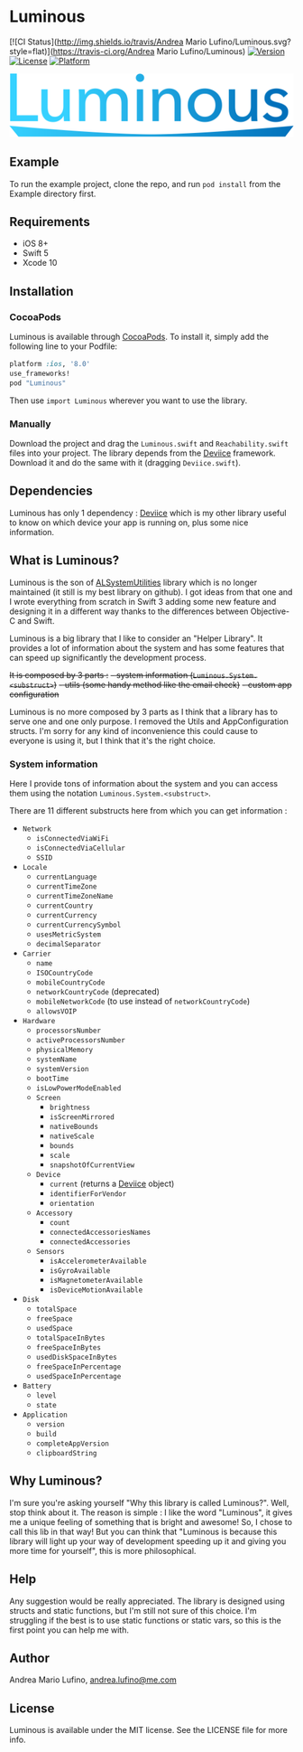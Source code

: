 # Luminous

[![CI Status](http://img.shields.io/travis/Andrea Mario Lufino/Luminous.svg?style=flat)](https://travis-ci.org/Andrea Mario Lufino/Luminous)
[![Version](https://img.shields.io/cocoapods/v/Luminous.svg?style=flat)](http://cocoapods.org/pods/Luminous)
[![License](https://img.shields.io/cocoapods/l/Luminous.svg?style=flat)](http://cocoapods.org/pods/Luminous)
[![Platform](https://img.shields.io/cocoapods/p/Luminous.svg?style=flat)](http://cocoapods.org/pods/Luminous)

![Logo](./Example/Luminous.png)

## Example

To run the example project, clone the repo, and run `pod install` from the Example directory first.

## Requirements

- iOS 8+
- Swift 5
- Xcode 10

## Installation

### CocoaPods

Luminous is available through [CocoaPods](http://cocoapods.org). To install
it, simply add the following line to your Podfile:

```ruby
platform :ios, '8.0'
use_frameworks!
pod "Luminous"
```

Then use `import Luminous` wherever you want to use the library.

### Manually

Download the project and drag the `Luminous.swift` and `Reachability.swift` files into your project. The library depends from the [Deviice](https://github.com/andrealufino/Deviice) framework. Download it and do the same with it (dragging `Deviice.swift`).

## Dependencies

Luminous has only 1 dependency : [Deviice](https://github.com/andrealufino/Deviice) which is my other library useful to know on which device your app is running on, plus some nice information.

## What is Luminous?

Luminous is the son of [ALSystemUtilities](https://github.com/andrealufino/ALSystemUtilities) library which is no longer maintained (it still is my best library on github). I got ideas from that one and I wrote everything from scratch in Swift 3 adding some new feature and designing it in a different way thanks to the differences between Objective-C and Swift.

Luminous is a big library that I like to consider an "Helper Library". It provides a lot of information about the system and has some features that can speed up significantly the development process.

~~It is composed by 3 parts :~~
~~- system information (`Luminous.System.<substruct>`)~~
~~- utils (some handy method like the email check)~~
~~- custom app configuration~~

Luminous is no more composed by 3 parts as I think that a library has to serve one and one only purpose. I removed the Utils and AppConfiguration structs. I'm sorry for any kind of inconvenience this could cause to everyone is using it, but I think that it's the right choice.

### System information

Here I provide tons of information about the system and you can access them using the notation `Luminous.System.<substruct>`.

There are 11 different substructs here from which you can get information :
- `Network`
    - `isConnectedViaWiFi`
    - `isConnectedViaCellular`
    - `SSID`
- `Locale`
    - `currentLanguage`
    - `currentTimeZone`
    - `currentTimeZoneName`
    - `currentCountry`
    - `currentCurrency`
    - `currentCurrencySymbol`
    - `usesMetricSystem`
    - `decimalSeparator`
- `Carrier`
    - `name`
    - `ISOCountryCode`
    - `mobileCountryCode`
    - `networkCountryCode` (deprecated)
    - `mobileNetworkCode` (to use instead of `networkCountryCode`)
    - `allowsVOIP`
- `Hardware`
    - `processorsNumber`
    - `activeProcessorsNumber`
    - `physicalMemory`
    - `systemName`
    - `systemVersion`
    - `bootTime`
    - `isLowPowerModeEnabled`
    - `Screen`
        - `brightness`
        - `isScreenMirrored`
        - `nativeBounds`
        - `nativeScale`
        - `bounds`
        - `scale`
        - `snapshotOfCurrentView`
    - `Device`
        - `current` (returns a [Deviice](https://github.com/andrealufino/Deviice) object)
        - `identifierForVendor`
        - `orientation`
    - `Accessory`
        - `count`
        - `connectedAccessoriesNames`
        - `connectedAccessories`
    - `Sensors`
        - `isAccelerometerAvailable`
        - `isGyroAvailable`
        - `isMagnetometerAvailable`
        - `isDeviceMotionAvailable`
- `Disk`
    - `totalSpace`
    - `freeSpace`
    - `usedSpace`
    - `totalSpaceInBytes`
    - `freeSpaceInBytes`
    - `usedDiskSpaceInBytes`
    - `freeSpaceInPercentage`
    - `usedSpaceInPercentage`
- `Battery`
    - `level`
    - `state`
- `Application`
    - `version`
    - `build`
    - `completeAppVersion`
    - `clipboardString`

## Why Luminous?

I'm sure you're asking yourself "Why this library is called Luminous?". Well, stop think about it. The reason is simple : I like the word "Luminous", it gives me a unique feeling of something that is bright and awesome! So, I chose to call this lib in that way! But you can think that "Luminous is because this library will light up your way of development speeding up it and giving you more time for yourself", this is more philosophical.

## Help

Any suggestion would be really appreciated. The library is designed using structs and static functions, but I'm still not sure of this choice. I'm struggling if the best is to use static functions or static vars, so this is the first point you can help me with.

## Author

Andrea Mario Lufino, andrea.lufino@me.com

## License

Luminous is available under the MIT license. See the LICENSE file for more info.
